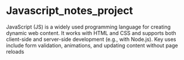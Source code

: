 # Javascript_notes_project
JavaScript (JS) is a widely used programming language for creating dynamic web content. It works with HTML and CSS and supports both client-side and server-side development (e.g., with Node.js). Key uses include form validation, animations, and updating content without page reloads

